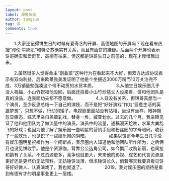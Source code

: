 ```yaml
---
layout: post
label: 深夜杂谈
author: tamgzuo
tag: 评
comments: true
---
```


　　1.大家还记得饼生日的时候有爱奇艺的开屏、高德地图的开屏吗？现在看来热搜“邓伦 牛奶肌”和特仑苏确实有关系，而且有画饼的嫌疑。后面两个开屏也表示饼哥确实和爱奇艺、高德有往来，但这都是饼哥生日之前签的，现在才慢慢飘出来。

　　2.虽然很多人觉得金主“割韭菜”这种行为在看起来不大好，但双方达成协议表示有双向利益，后来欧莱雅美发证明了他是个坐拥近3000万粉而10万关注完不成、3万销量勉强凑这个带不动货的水货本质。
　　
　　3.从他生日娱乐圈几乎没人祝福，小山竹祝福他没回，后面还挂着小山竹炒慈父人设来看，饼和他团队是真的没品，连表面功夫都不愿意做。 
　　
　　4.人丑没有关系，但饼哥真想当一个演员，至少反思总结一下自己的演技，而不是把“好好演戏”作为“疲惫生活的英雄梦想”，只想不做，行动的矮子。电视剧里面站没有站相，坐没有坐样，眼神飘忽显疲态，综艺里亲自盖章轧戏，替身一堆，威亚划水。过去的几个月，我亲眼见证了他和他团队为了做流量中的演员，演员中的流量，通稿漫天尬吹，水军大粪乱飞的好戏；也因为他了解了娱乐圈一些明星的营销手段和粉丝圈的字母暗码，收获了一些欢乐，也见识了一些娱乐圈的阴暗。
　　
　　如果以饼哥今年生日几乎没有娱乐圈明星祝福作为一个间断点，表示圈内人知道他和他团队所作所为，之后俩月也没见饼收手。他是个资源咖，背靠公公选角公司，如今鹅厂收购新丽，也间接和鹅有了关系。不过资源更多，竞争也就更大，未来他的影视、综艺和代言资源是更好还是更坏仍无法预料。无妨锤饼淡薄，但求锤饼长久，倘若哪天我要真看见饼哥好好做人、认真演戏了，我也就退了。
　　
　　2019，我对娱乐圈的期待是看到有德有才的明星事业更上一层楼。